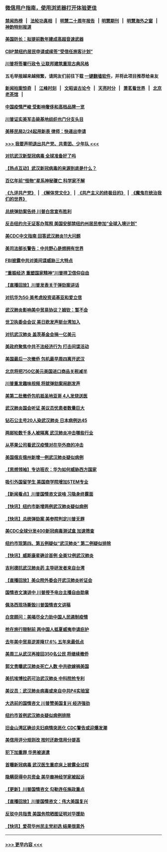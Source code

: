 ### [微信用户指南，使用浏览器打开体验更佳](https://github.com/gfw-breaker/banned-news1/blob/master/indexes/wechat-guide.md?t=0)
#### [禁闻热榜](热点新闻.md?t=0)  &nbsp;&nbsp;|&nbsp;&nbsp; [法轮功真相](https://github.com/gfw-breaker/truth/blob/master/README.md?t=0) &nbsp;&nbsp;|&nbsp;&nbsp; [明慧二十周年报告](https://github.com/gfw-breaker/mh-reports/blob/master/README.md?t=0) &nbsp;&nbsp;|&nbsp;&nbsp;[明慧期刊](https://github.com/gfw-breaker/mh-qikan) &nbsp;&nbsp;|&nbsp;&nbsp; [明慧海外之窗](https://github.com/gfw-breaker/mh-news/blob/master/README.md?t=0) &nbsp;&nbsp;|&nbsp;&nbsp; [神韵特别报道](https://github.com/gfw-breaker/mh-news/blob/master/shenyun.md?t=0)
#### [美国防长：拟提前数年建成高超音速武器](../pages/nsc412/n11850959.md?t=02071711) 
#### [CBP禁纽约居民申请或续签“受信任旅客计划”](../pages/nsc412/n11850857.md?t=02071711) 
#### [川普将签署行政令 让联邦建筑重现古典风格](../pages/nsc412/n11850654.md?t=02071711) 
#### 五毛举报越来越频繁，请网友们前往下载 [一键翻墙软件](https://github.com/gfw-breaker/ssr-accounts)，并将此项目推荐给亲友
#### [新闻拍案惊奇](https://github.com/gfw-breaker/banned-news1/blob/master/pages/link4.md) &nbsp;&nbsp;|&nbsp;&nbsp; [江峰时刻](https://github.com/gfw-breaker/banned-news1/blob/master/pages/link4.md) &nbsp;&nbsp;|&nbsp;&nbsp; [文昭谈古论今](https://github.com/gfw-breaker/banned-news1/blob/master/pages/link4.md) &nbsp;&nbsp;|&nbsp;&nbsp; [天亮时分](https://github.com/gfw-breaker/banned-news1/blob/master/pages/link4.md) &nbsp;&nbsp;|&nbsp;&nbsp; [萧茗看世界](https://github.com/gfw-breaker/banned-news1/blob/master/pages/link4.md) &nbsp;&nbsp;|&nbsp;&nbsp; [北京老茶馆](https://github.com/gfw-breaker/banned-news1/blob/master/pages/link4.md) &nbsp;&nbsp;|&nbsp;&nbsp; 
#### [中国疫情严峻 受影响奢侈和高档品牌一览](../pages/nsc412/n11850319.md?t=02071711) 
#### [川普证实美军击毙基地组织也门分支头目](../pages/nsc412/n11850383.md?t=02071711) 
#### [美移民局2/24起用新表 律师：快递出申请](../pages/nsc412/n11848220.md?t=02071711) 
#### [>>> 我要声明退出共产党、共青团、少年队 <<<](https://github.com/begood0513/goodnews/blob/master/quit/letter.md) 
#### [对抗武汉新型冠病毒 全球准备好了吗](../pages/nsc412/n11850142.md?t=02071711) 
#### [【热点互动】武汉新冠病毒的来源到底是什么？](../pages/nsc412/n11849749.md?t=02071711) 
#### [百亿年前“怪物”星系神秘骤亡 科学家不解](../pages/nsc412/n11849863.md?t=02071711) 
#### [《九评共产党》](https://github.com/begood0513/9ping.md/blob/master/README.md) &nbsp;|&nbsp; [《解体党文化》](../../../../jtdwh.md/blob/master/README.md)  &nbsp;|&nbsp; [《共产主义的终极目的》](../../../../gczydzjmd.md/blob/master/README.md) &nbsp;|&nbsp; [《魔鬼在统治我们的世界》](../../../../mgztzwmdsj.md/blob/master/README.md) 
#### [总统弹劾案告终 川普白宫宣布胜利](../pages/nsc412/n11849985.md?t=02071711) 
#### [反击纽约允无证客办驾照  美国安部禁纽约州居民参加“全球入境计划”](../pages/nsc412/n11849828.md?t=02071711) 
#### [美CDC中文指南 回答武汉肺炎11大问题](../pages/nsc412/n11849703.md?t=02071711) 
#### [美司法部长警告：中共野心是想拥有世界](../pages/nsc412/n11849769.md?t=02071711) 
#### [FBI披露中共对美间谍威胁三大特点](../pages/nsc412/n11849700.md?t=02071711) 
#### [“重振经济 重塑国家精神”川普捍卫信仰自由](../pages/nsc412/n11849641.md?t=02071711) 
#### [【直播回放】川普发表关于弹劾案讲话](../pages/nsc412/n11849472.md?t=02071711) 
#### [对抗华为5G 美考虑投资诺基亚和爱立信](../pages/nsc412/n11849510.md?t=02071711) 
#### [武汉肺炎影响美中贸易协议？姆钦：暂不会](../pages/nsc412/n11849497.md?t=02071711) 
#### [世卫执委会会议 美日欧发声挺台湾加入](../pages/nsc412/n11849433.md?t=02071711) 
#### [对抗武汉肺炎 盖茨基金会捐一亿美元](../pages/nsc412/n11848953.md?t=02071711) 
#### [美政府聚焦中共不法经济行为 打击间谍活动](../pages/nsc412/n11849322.md?t=02071711) 
#### [美国最后一次撤侨 包机最早周四离开武汉](../pages/nsc412/n11849395.md?t=02071711) 
#### [北京将把750亿美元美国进口商品关税减半](../pages/nsc412/n11848896.md?t=02071711) 
#### [川普重发趣味视频 将就弹劾案闹剧发声](../pages/nsc412/n11848715.md?t=02071711) 
#### [美第二批撤侨包机抵圣地亚哥 4人发烧送医](../pages/nsc412/n11847923.md?t=02071711) 
#### [武汉肺炎国会听证 美议员忧患者数量巨大](../pages/nsc412/n11844851.md?t=02071711) 
#### [钻石公主号20人染武汉肺炎 日本病例达45](../pages/nsc412/n11847823.md?t=02071711) 
#### [两邮轮数千多人被隔离 武汉肺炎冲击哪些行业](../pages/nsc412/n11847456.md?t=02071711) 
#### [从苹果公司看武汉疫情对在华外商的冲击](../pages/nsc412/n11847586.md?t=02071711) 
#### [美国俄亥俄州新增一例武汉肺炎疑似病例](../pages/nsc412/n11847714.md?t=02071711) 
#### [【思想领袖】专访班农：华为如何威胁西方国家](../pages/nsc412/n11847306.md?t=02071711) 
#### [吸引外国留学生 美国商学院增加STEM专业](../pages/nsc412/n11847417.md?t=02071711) 
#### [【新闻看点】川普国情咨文说啥 习隐身终露面](../pages/nsc412/n11847016.md?t=02071711) 
#### [【快讯】纽约市新增两例武汉肺炎疑似病例](../pages/nsc412/n11847250.md?t=02071711) 
#### [【快讯】总统弹劾案 美参院判定川普无罪](../pages/nsc412/n11847316.md?t=02071711) 
#### [美CDC全球分发400新冠病毒测试盒 加速筛查](../pages/nsc412/n11847260.md?t=02071711) 
#### [纽约市现第四、第五例疑似“武汉肺炎”   第二例疑似排除](../pages/nsc412/n11847332.md?t=02071711) 
#### [【快讯】威斯康星确诊首例 全美12例武汉肺炎](../pages/nsc412/n11847162.md?t=02071711) 
#### [吉利德抗武汉肺炎药 主导研发者来自台湾](../pages/nsc412/n11847064.md?t=02071711) 
#### [【直播回放】美众院外委会开武汉肺炎听证会](../pages/nsc412/n11846727.md?t=02071711) 
#### [国情咨文演讲中 川普授予电台主播自由勋章](../pages/nsc412/n11846815.md?t=02071711) 
#### [佩洛西现场撕毁川普国情咨文讲稿](../pages/nsc412/n11846724.md?t=02071711) 
#### [白宫顾问：美竭尽全力助中国人民遏制疫情](../pages/nsc412/n11846756.md?t=02071711) 
#### [抢在旅行限制前 两中国人抵夏威夷申请庇护](../pages/nsc412/n11846866.md?t=02071711) 
#### [去年美中贸易逆差降17.6% 五年来最低点](../pages/nsc412/n11846755.md?t=02071711) 
#### [美周三从武汉再接回350名公民 将继续撤侨](../pages/nsc412/n11846705.md?t=02071711) 
#### [郭文贵曝武汉肺炎死亡人数 中共欲嫁祸美国](../pages/nsc412/n11846240.md?t=02071711) 
#### [美抗埃博拉药可治武汉肺炎 中科院抢专利](../pages/nsc412/n11846409.md?t=02071711) 
#### [美议员：武汉肺炎病毒或来自中共P4实验室](../pages/nsc412/n11846043.md?t=02071711) 
#### [大选前的国情咨文 川普赞美国复兴 经济强劲](../pages/nsc412/n11845526.md?t=02071711) 
#### [纽约市首例武汉肺炎疑似病例排除](../pages/nsc412/n11844989.md?t=02071711) 
#### [旧金山湾区确诊夫妇病情突恶化 CDC警告或迎爆发潮](../pages/nsc412/n11845730.md?t=02071711) 
#### [美信用评分规则改  按时还款信用分提高](../pages/nsc412/n11845488.md?t=02071711) 
#### [犯下加重罪 华男被速遣](../pages/nsc412/n11845476.md?t=02071711) 
#### [首曝新冠病毒 武汉医生重症床上披露全过程](../pages/nsc412/n11845150.md?t=02071711) 
#### [隐瞒获得中共资金 美华裔神经学家被起诉](../pages/nsc412/n11844879.md?t=02071711) 
#### [【更新】川普国情咨文 勾勒连任施政重点](../pages/nsc412/n11845223.md?t=02071711) 
#### [【直播回放】川普国情咨文：伟大美国复兴](../pages/nsc412/n11842079.md?t=02071711) 
#### [反驳中共指责 美国务院晒图证明对华援助](../pages/nsc412/n11844859.md?t=02071711) 
#### [【快讯】爱荷华州民主党初选 结果很意外](../pages/nsc412/n11844878.md?t=02071711) 

----
#### [ >>> 更早内容 <<< ](../indexes/nsc412-earlier.md)
